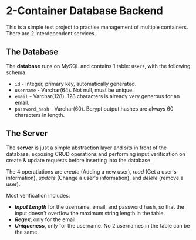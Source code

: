 # 2-Container Database Backend

This is a simple test project to practise management of multiple containers. There are 2 interdependent services.

## The Database

The **database** runs on MySQL and contains 1 table: `Users`, with the following schema:
- `id` - Integer, primary key, automatically generated.
- `username` - Varchar(64). Not null, must be unique.
- `email` - Varchar(128). 128 characters is already very generous for an email.
- `password_hash` - Varchar(60). Bcrypt output hashes are always 60 characters in length.

## The Server

The **server** is just a simple abstraction layer and sits in front of the database, exposing CRUD operations and performing input verification on create & update requests before inserting into the database.

The 4 operatiations are *create* (Adding a new user), *read* (Get a user's information), *update* (Change a user's information), and *delete* (remove a user).

 Most verification includes:
- ***Input Length*** for the username, email, and password hash, so that the input doesn't overflow the maximum string length in the table.
- ***Regex***, only for the email.
- ***Uniqueness***, only for the username. No 2 usernames in the table can be the same.